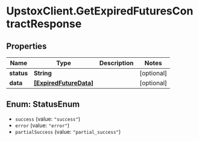 # UpstoxClient.GetExpiredFuturesContractResponse

## Properties
Name | Type | Description | Notes
------------ | ------------- | ------------- | -------------
**status** | **String** |  | [optional] 
**data** | [**[ExpiredFutureData]**](ExpiredFutureData.md) |  | [optional] 

<a name="StatusEnum"></a>
## Enum: StatusEnum

* `success` (value: `"success"`)
* `error` (value: `"error"`)
* `partialSuccess` (value: `"partial_success"`)


